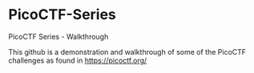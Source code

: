# PicoCTF-Series
PicoCTF Series - Walkthrough 

This github is a demonstration and walkthrough of some of the PicoCTF challenges as found in https://picoctf.org/

